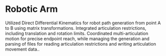 # Robotic Arm
Utilized Direct Differential Kinematics for robot path generation from point A to B using matrix transformations. Integrated articulation restrictions, including translation and rotation limits. Coordinated multi-articulation motion for precise endpoint reach, while managing the generation and parsing of files for
 reading articulation restrictions and writing articulation movement data..
